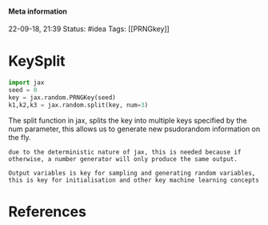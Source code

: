 #### Meta information
22-09-18, 21:39
Status: #idea
Tags: [[PRNGkey]]





# KeySplit

```python
import jax
seed = 0
key = jax.random.PRNGKey(seed)
k1,k2,k3 = jax.random.split(key, num=3)
```

The split function in jax, splits the key into multiple keys specified by the num parameter, this allows us to generate new psudorandom information on the fly.

```ad-note
due to the deterministic nature of jax, this is needed because if otherwise, a number generator will only produce the same output.

Output variables is key for sampling and generating random variables, this is key for initialisation and other key machine learning concepts
```



# References
